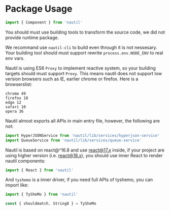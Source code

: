 # Package Usage

```js
import { Component } from 'nautil'
```

You should must use building tools to transform the source code, we did not provide runtime package.

We recommand use `nautil-cli` to build even through it is not nessesary.
Your building tool should must support rewrite `process.env.NODE_ENV` to real env vars.

Nautil is using ES6 `Proxy` to implement reactive system, so your building targets should must support `Proxy`.
This means nautil does not support low version browsers such as IE, earlier chrome or firefox.
Here is a browserslist:

```browserslist
chrome 49
firefox 18
edge 12
safari 10
opera 36
```

Nautil almost exports all APIs in main entry file, however, the following are not:

```js
import HyperJSONService from 'nautil/lib/services/hyperjson-service'
import QueueService from 'nautil/lib/services/queue-service'
```

Nautil is based on react@^16.8 and use react@17.x inside, if your project are using higher version (i.e. react@18.x), you should use inner React to render nautil components:

```js
import { React } from 'nautil'
```

And `tyshemo` is a inner driver, if you need full APIs of tyshemo, you can import like:

```js
import { TySheMo } from 'nautil'

const { shouldmatch, String8 } = TySheMo
```